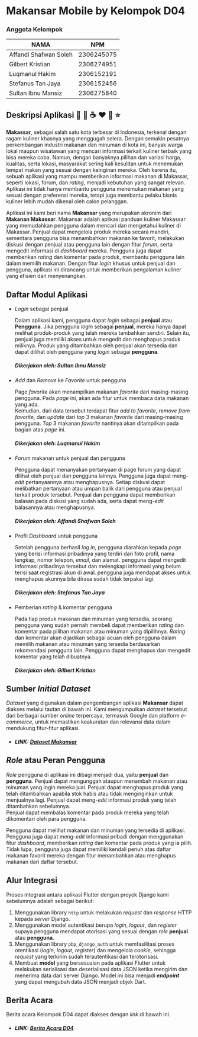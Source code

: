 # Makansar Mobile by Kelompok D04
### Anggota Kelompok

| NAMA                  | NPM           |
| ----------------------|---------------| 
| Affandi Shafwan Soleh | 2306245075    | 
| Gilbert Kristian      | 2306274951    |
| Luqmanul Hakim        | 2306152191    |
| Stefanus Tan Jaya     | 2306152456    |
| Sultan Ibnu Mansiz    | 2306275840    |

## Deskripsi Aplikasi :curry: :fork_and_knife: :coffee: :heart: :speech_balloon: :star:

**Makassar**, sebagai salah satu kota terbesar di Indonesia, terkenal dengan ragam kuliner khasnya yang menggugah selera. 
Dengan semakin pesatnya perkembangan industri makanan dan minuman di kota ini, banyak warga lokal maupun wisatawan yang mencari informasi terkait kuliner terbaik yang bisa mereka coba. 
Namun, dengan banyaknya pilihan dan variasi harga, kualitas, serta lokasi, masyarakat sering kali kesulitan untuk menemukan tempat makan yang sesuai dengan keinginan mereka. 
Oleh karena itu, sebuah aplikasi yang mampu memberikan informasi makanan di Makassar, seperti lokasi, forum, dan _rating_, menjadi kebutuhan yang sangat relevan. 
Aplikasi ini tidak hanya membantu pengguna menemukan makanan yang sesuai dengan preferensi mereka, tetapi juga membantu pelaku bisnis kuliner lebih mudah dikenal oleh calon pelanggan.

Aplikasi ini kami beri nama **Makansar** yang merupakan akronim dari **Makanan Makassar**. Makansar adalah aplikasi panduan kuliner Makassar yang memudahkan pengguna dalam mencari dan mengetahui kuliner di Makassar. Penjual dapat mengelola produk mereka secara mandiri, sementara pengguna bisa menambahkan makanan ke favorit, melakukan diskusi dengan penjual atau pengguna lain dengan fitur *forum*, serta mengedit informasi di *dashboard* mereka. Pengguna juga dapat memberikan _rating_ dan komentar pada produk, membantu pengguna lain dalam memilih makanan. Dengan fitur *login* khusus untuk penjual dan pengguna, aplikasi ini dirancang untuk memberikan pengalaman kuliner yang efisien dan menyenangkan.

## Daftar Modul Aplikasi

* _Login_ sebagai penjual

    Dalam aplikasi kami, pengguna dapat _login_ sebagai **penjual** atau **Pengguna**. 
    Jika pengguna _login_ sebagai **penjual**, mereka hanya dapat melihat produk-produk yang telah mereka tambahkan sendiri. 
    Selain itu, penjual juga memiliki akses untuk mengedit dan menghapus produk miliknya. 
    Produk yang ditambahkan oleh penjual akan tersedia dan dapat dilihat oleh pengguna yang _login_ sebagai **pengguna**.

    ##### Dikerjakan oleh: Sultan Ibnu Mansiz 

* _Add_ dan _Remove_ ke _Favorite_ untuk pengguna

    Page _favorite_ akan menampilkan makanan _favorite_ dari masing-masing pengguna.
    Pada _page_ ini, akan ada fitur untuk membaca data makanan yang ada.  
    Kemudian, dari data tersebut terdapat fitur _add to favorite_, _remove from_ _favorite_, dan _update_ dari _top_ 3 makanan _favorite_ dari masing-masing pengguna. 
    _Top_ 3 makanan _favorite_ nantinya akan ditampilkan pada bagian atas _page_ ini.

    ##### Dikerjakan oleh: Luqmanul Hakim

* _Forum_ makanan untuk penjual dan pengguna

    Pengguna dapat menanyakan pertanyaan di page forum yang dapat dilihat oleh penjual dan pengguna lainnya. Pengguna juga dapat meng-_edit_ pertanyaannya atau menghapusnya. Setiap diskusi dapat melibatkan pertanyaan atau umpan balik dari pengguna atau penjual terkait produk tersebut.
    Penjual dan pengguna dapat memberikan balasan pada diskusi yang sudah ada, serta dapat meng-_edit_ balasannya atau menghapusnya.

    ##### Dikerjakan oleh: Affandi Shafwan Soleh

* Profil _Dashboard_ untuk pengguna

    Setelah pengguna berhasil _log in_, pengguna diarahkan kepada _page_ yang berisi informasi pribadinya yang terdiri dari foto profil, nama lengkap, nomor telepon, _email_, dan alamat. 
    pengguna dapat mengedit informasi pribadinya tersebut dan melengkapi informasi yang belum terisi saat registrasi akun di awal. 
    pengguna juga mendapat akses untuk menghapus akunnya bila dirasa sudah tidak terpakai lagi.
  
    ##### Dikerjakan oleh: Stefanus Tan Jaya

* Pemberian _rating_ & komentar pengguna

    Pada tiap produk makanan dan minuman yang tersedia, seorang pengguna yang sudah pernah membeli dapat memberikan _rating_ dan komentar pada pilihan makanan atau minuman yang dipilihnya. 
    _Rating_ dan komentar akan dijadikan sebagai acuan oleh pengguna dalam memilih makanan atau minuman yang tersedia berdasarkan rekomendasi pengguna lain. 
    Pengguna dapat menghapus dan mengedit komentar yang telah dibuatnya.

    ##### Dikerjakan oleh: Gilbert Kristian

## Sumber _Initial Dataset_
_Dataset_ yang digunakan dalam pengembangan aplikasi **Makansar** dapat diakses melalui tautan di bawah ini. Kami mengumpulkan _dataset_ tersebut dari berbagai sumber *online* terpercaya, termasuk Google dan platform _e-commerce_, untuk memastikan keakuratan dan relevansi data dalam mendukung fitur-fitur aplikasi.

* ##### LINK: [Dataset Makansar](https://docs.google.com/spreadsheets/d/15Phx5eEcQyXIlRXnik7vvG9ARDdfnjWsjejs8jLbDwg/edit?usp=sharing)

## _Role_ atau Peran Pengguna
_Role_ pengguna di aplikasi ini dibagi menjadi dua, yaitu **penjual** dan **pengguna**. 
Penjual dapat mengunggah ataupun menambah makanan atau minuman yang ingin mereka jual. 
Penjual dapat menghapus produk yang telah ditambahkan apabila stok habis atau tidak menginginkan untuk menjualnya lagi. 
Penjual dapat meng-_edit_ 
informasi produk yang telah ditambahkan sebelumnya.  
Penjual dapat membalas komentar pada produk mereka yang telah dikomentari oleh para pengguna.

Pengguna dapat melihat makanan dan minuman yang tersedia di aplikasi. 
Pengguna juga dapat meng-_edit_ informasi pribadi dengan menggunakan fitur _dashboard_, memberikan _rating_ dan komentar pada produk yang ia pilih. 
Tidak lupa, pengguna juga dapat memiliki kendali penuh atas daftar makanan favorit mereka dengan fitur menambahkan atau menghapus makanan dari daftar tersebut.

## Alur Integrasi
Proses integrasi antara aplikasi Flutter dengan proyek Django kami sebelumnya adalah sebagai berikut:
1. Menggunakan library `http` untuk melakukan *request* dan *response* HTTP kepada _server_ Django. 
2. Menggunakan model autentikasi berupa _login_, _logout_, dan _register_ supaya pengguna mendapat otorisasi yang sesuai dengan *role* **penjual** atau **pengguna**.
3. Menggunakan library `pbp_django_auth` untuk memfasilitasi proses otentikasi (_login_, _logout_, _register_) dan mengelola *cookie*, sehingga *request* yang terkirim sudah terautentikasi dan terotorisasi.
4. Membuat **model** yang bersesuaian pada aplikasi Flutter untuk melakukan serialisasi dan deserialisasi data JSON ketika mengirim dan menerima data dari server Django. Model ini bisa menjadi ***endpoint*** yang dapat mengubah data JSON menjadi objek Dart.

## Berita Acara
Berita acara Kelompok D04 dapat diakses dengan *link* di bawah ini.
* ##### LINK: [Berita Acara D04](https://docs.google.com/spreadsheets/d/1O9_EnhQbVP-6foQNO9U4D_c81BL6zgiMFKff95rVhBM/edit?usp=sharing)